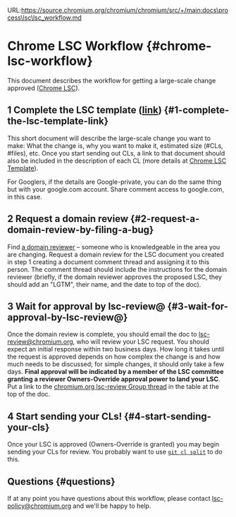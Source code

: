 URL:https://source.chromium.org/chromium/chromium/src/+/main:docs\process\lsc\lsc_workflow.md
# Chrome LSC Workflow {#chrome-lsc-workflow}

This document describes the workflow for getting a large-scale change approved ([Chrome LSC](large_scale_changes.md)).

## 1 Complete the LSC template ([link](https://docs.google.com/document/d/10S8ESUvwhEOOBEKr-hn97y8eRTYczavizsUNv5Gvcg8/template/preview)) {#1-complete-the-lsc-template-link}

This short document will describe the large-scale change you want to make: What the change is, why you want to make it, estimated size (#CLs, #files), etc. Once you start sending out CLs, a link to that document should also be included in the description of each CL (more details at [Chrome LSC Template](https://docs.google.com/document/d/10S8ESUvwhEOOBEKr-hn97y8eRTYczavizsUNv5Gvcg8/edit)).

For Googlers, if the details are Google-private, you can do the same thing but with your google.com account. Share comment access to google.com, in this case.

## 2 Request a domain review {#2-request-a-domain-review-by-filing-a-bug}

Find [a domain reviewer](large_scale_changes.md#for-domain-reviewers) – someone who is knowledgeable in the area you are changing. Request a domain review for the LSC document you created in step 1 creating a document comment thread and assigning it to this person. The comment thread should include the instructions for the domain reviewer (briefly, if the domain reviewer approves the proposed LSC, they should add an "LGTM", their name, and the date to top of the doc).

## 3 Wait for approval by lsc-review@ {#3-wait-for-approval-by-lsc-review@}

Once the domain review is complete, you should email the doc to [lsc-review@chromium.org](https://groups.google.com/a/chromium.org/d/forum/lsc-review), who will review your LSC request. You should expect an initial response within two business days. How long it takes until the request is approved depends on how complex the change is and how much needs to be discussed; for simple changes, it should only take a few days. **Final approval will be indicated by a member of the LSC committee granting a reviewer Owners-Override approval power to land your LSC**. Put a link to the [chromium.org lsc-review Group thread](https://groups.google.com/a/chromium.org/g/lsc-review) in the table at the top of the doc.

## 4 Start sending your CLs! {#4-start-sending-your-cls}

Once your LSC is approved (Owners-Override is granted) you may begin sending your CLs for review. You probably want to use [`git cl split`](https://commondatastorage.googleapis.com/chrome-infra-docs/flat/depot_tools/docs/html/git-cl.html) to do this.

## Questions {#questions}

If at any point you have questions about this workflow, please contact [lsc-policy@chromium.org](mailto:lsc-policy@chromium.org) and we'll be happy to help.
